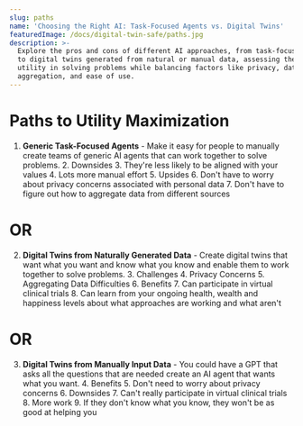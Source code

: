 ```yaml
---
slug: paths
name: 'Choosing the Right AI: Task-Focused Agents vs. Digital Twins'
featuredImage: /docs/digital-twin-safe/paths.jpg
description: >-
  Explore the pros and cons of different AI approaches, from task-focused agents
  to digital twins generated from natural or manual data, assessing their
  utility in solving problems while balancing factors like privacy, data
  aggregation, and ease of use.
---
```

# Paths to Utility Maximization

1. **Generic Task-Focused Agents** - Make it easy for people to manually create teams of generic AI agents that can work together to solve problems.
   2. Downsides
      3. They're less likely to be aligned with your values
      4. Lots more manual effort
   5. Upsides
      6. Don't have to worry about privacy concerns associated with personal data
      7. Don't have to figure out how to aggregate data from different sources

# OR

2. **Digital Twins from Naturally Generated Data** - Create digital twins that want what you want and know what you know and enable them to work together to solve problems.
   3. Challenges
      4. Privacy Concerns
      5. Aggregating Data Difficulties
   6. Benefits
      7. Can participate in virtual clinical trials
      8. Can learn from your ongoing health, wealth and happiness levels about what approaches are working and what aren't

# OR

3. **Digital Twins from Manually Input Data** - You could have a GPT that asks all the questions that are needed create an AI agent that wants what you want. 
   4. Benefits
      5. Don't need to worry about privacy concerns
   6. Downsides
      7. Can't really participate in virtual clinical trials
      8. More work
      9. If they don't know what you know, they won't be as good at helping you


